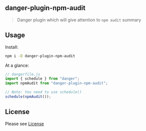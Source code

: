 ## danger-plugin-npm-audit

> Danger plugin which will give attention to `npm audit` summary

## Usage

Install:

```sh
npm i -D danger-plugin-npm-audit
```

At a glance:

```js
// dangerfile.js
import { schedule } from "danger";
import npmAudit from "danger-plugin-npm-audit";

// Note: You need to use schedule()
schedule(npmAudit());
```

## License

Please see [License](https://github.com/revathskumar/danger-plugin-npm-audit/blob/master/License)
